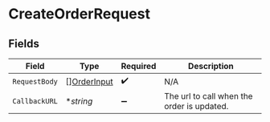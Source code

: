 # CreateOrderRequest


## Fields

| Field                                      | Type                                       | Required                                   | Description                                |
| ------------------------------------------ | ------------------------------------------ | ------------------------------------------ | ------------------------------------------ |
| `RequestBody`                              | [][OrderInput](..//orderinput.md)          | :heavy_check_mark:                         | N/A                                        |
| `CallbackURL`                              | **string*                                  | :heavy_minus_sign:                         | The url to call when the order is updated. |